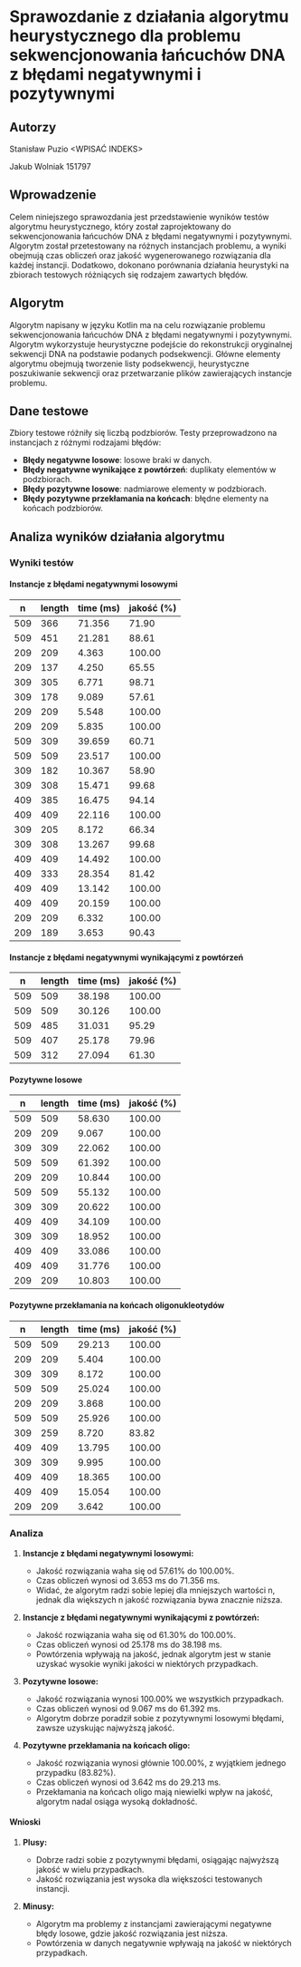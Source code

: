 # Sprawozdanie z działania algorytmu heurystycznego dla problemu sekwencjonowania łańcuchów DNA z błędami negatywnymi i pozytywnymi

## Autorzy
Stanisław Puzio <WPISAĆ INDEKS>

Jakub Wolniak 151797

## Wprowadzenie
Celem niniejszego sprawozdania jest przedstawienie wyników testów algorytmu heurystycznego, który został zaprojektowany do sekwencjonowania łańcuchów DNA z błędami negatywnymi i pozytywnymi. Algorytm został przetestowany na różnych instancjach problemu, a wyniki obejmują czas obliczeń oraz jakość wygenerowanego rozwiązania dla każdej instancji. Dodatkowo, dokonano porównania działania heurystyki na zbiorach testowych różniących się rodzajem zawartych błędów.

## Algorytm
Algorytm napisany w języku Kotlin ma na celu rozwiązanie problemu sekwencjonowania łańcuchów DNA z błędami negatywnymi i pozytywnymi. Algorytm wykorzystuje heurystyczne podejście do rekonstrukcji oryginalnej sekwencji DNA na podstawie podanych podsekwencji. Główne elementy algorytmu obejmują tworzenie listy podsekwencji, heurystyczne poszukiwanie sekwencji oraz przetwarzanie plików zawierających instancje problemu.

## Dane testowe
Zbiory testowe różniły się liczbą podzbiorów. Testy przeprowadzono na instancjach z różnymi rodzajami błędów:
- **Błędy negatywne losowe**: losowe braki w danych.
- **Błędy negatywne wynikające z powtórzeń**: duplikaty elementów w podzbiorach.
- **Błędy pozytywne losowe**: nadmiarowe elementy w podzbiorach.
- **Błędy pozytywne przekłamania na końcach**: błędne elementy na końcach podzbiorów.

## Analiza wyników działania algorytmu

### Wyniki testów

#### Instancje z błędami negatywnymi losowymi

| n   | length | time (ms)    | jakość (%) |
|-----|--------|--------------|------------|
| 509 | 366    | 71.356       | 71.90      |
| 509 | 451    | 21.281       | 88.61      |
| 209 | 209    | 4.363        | 100.00     |
| 209 | 137    | 4.250        | 65.55      |
| 309 | 305    | 6.771        | 98.71      |
| 309 | 178    | 9.089        | 57.61      |
| 209 | 209    | 5.548        | 100.00     |
| 209 | 209    | 5.835        | 100.00     |
| 509 | 309    | 39.659       | 60.71      |
| 509 | 509    | 23.517       | 100.00     |
| 309 | 182    | 10.367       | 58.90      |
| 309 | 308    | 15.471       | 99.68      |
| 409 | 385    | 16.475       | 94.14      |
| 409 | 409    | 22.116       | 100.00     |
| 309 | 205    | 8.172        | 66.34      |
| 309 | 308    | 13.267       | 99.68      |
| 409 | 409    | 14.492       | 100.00     |
| 409 | 333    | 28.354       | 81.42      |
| 409 | 409    | 13.142       | 100.00     |
| 409 | 409    | 20.159       | 100.00     |
| 209 | 209    | 6.332        | 100.00     |
| 209 | 189    | 3.653        | 90.43      |

#### Instancje z błędami negatywnymi wynikającymi z powtórzeń

| n   | length | time (ms)    | jakość (%) |
|-----|--------|--------------|------------|
| 509 | 509    | 38.198       | 100.00     |
| 509 | 509    | 30.126       | 100.00     |
| 509 | 485    | 31.031       | 95.29      |
| 509 | 407    | 25.178       | 79.96      |
| 509 | 312    | 27.094       | 61.30      |

#### Pozytywne losowe

| n   | length | time (ms)    | jakość (%) |
|-----|--------|--------------|------------|
| 509 | 509    | 58.630       | 100.00     |
| 209 | 209    | 9.067        | 100.00     |
| 309 | 309    | 22.062       | 100.00     |
| 509 | 509    | 61.392       | 100.00     |
| 209 | 209    | 10.844       | 100.00     |
| 509 | 509    | 55.132       | 100.00     |
| 309 | 309    | 20.622       | 100.00     |
| 409 | 409    | 34.109       | 100.00     |
| 309 | 309    | 18.952       | 100.00     |
| 409 | 409    | 33.086       | 100.00     |
| 409 | 409    | 31.776       | 100.00     |
| 209 | 209    | 10.803       | 100.00     |

#### Pozytywne przekłamania na końcach oligonukleotydów

| n   | length | time (ms)    | jakość (%) |
|-----|--------|--------------|------------|
| 509 | 509    | 29.213       | 100.00     |
| 209 | 209    | 5.404        | 100.00     |
| 309 | 309    | 8.172        | 100.00     |
| 509 | 509    | 25.024       | 100.00     |
| 209 | 209    | 3.868        | 100.00     |
| 509 | 509    | 25.926       | 100.00     |
| 309 | 259    | 8.720        | 83.82      |
| 409 | 409    | 13.795       | 100.00     |
| 309 | 309    | 9.995        | 100.00     |
| 409 | 409    | 18.365       | 100.00     |
| 409 | 409    | 15.054       | 100.00     |
| 209 | 209    | 3.642        | 100.00     |

### Analiza

1. **Instancje z błędami negatywnymi losowymi:**
   - Jakość rozwiązania waha się od 57.61% do 100.00%.
   - Czas obliczeń wynosi od 3.653 ms do 71.356 ms.
   - Widać, że algorytm radzi sobie lepiej dla mniejszych wartości n, jednak dla większych n jakość rozwiązania bywa znacznie niższa.

2. **Instancje z błędami negatywnymi wynikającymi z powtórzeń:**
   - Jakość rozwiązania waha się od 61.30% do 100.00%.
   - Czas obliczeń wynosi od 25.178 ms do 38.198 ms.
   - Powtórzenia wpływają na jakość, jednak algorytm jest w stanie uzyskać wysokie wyniki jakości w niektórych przypadkach.

3. **Pozytywne losowe:**
   - Jakość rozwiązania wynosi 100.00% we wszystkich przypadkach.
   - Czas obliczeń wynosi od 9.067 ms do 61.392 ms.
   - Algorytm dobrze poradził sobie z pozytywnymi losowymi błędami, zawsze uzyskując najwyższą jakość.

4. **Pozytywne przekłamania na końcach oligo:**
   - Jakość rozwiązania wynosi głównie 100.00%, z wyjątkiem jednego przypadku (83.82%).
   - Czas obliczeń wynosi od 3.642 ms do 29.213 ms.
   - Przekłamania na końcach oligo mają niewielki wpływ na jakość, algorytm nadal osiąga wysoką dokładność.

#### Wnioski

1. **Plusy:**
   - Dobrze radzi sobie z pozytywnymi błędami, osiągając najwyższą jakość w wielu przypadkach.
   - Jakość rozwiązania jest wysoka dla większości testowanych instancji.

2. **Minusy:**
   - Algorytm ma problemy z instancjami zawierającymi negatywne błędy losowe, gdzie jakość rozwiązania jest niższa.
   - Powtórzenia w danych negatywnie wpływają na jakość w niektórych przypadkach.
